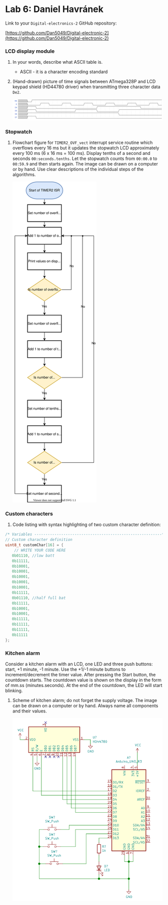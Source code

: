 # Lab 6: Daniel Havránek

Link to your `Digital-electronics-2` GitHub repository:

[https://github.com/Dan5049/Digital-electronic-2](https://github.com/Dan5049/Digital-electronic-2)


### LCD display module

1. In your words, describe what ASCII table is.
   * ASCII - it is a character encoding standard

2. (Hand-drawn) picture of time signals between ATmega328P and LCD keypad shield (HD44780 driver) when transmitting three character data `De2`.

   ![Timing Diagram](images/TimingDiagram.png)


### Stopwatch

1. Flowchart figure for `TIMER2_OVF_vect` interrupt service routine which overflows every 16&nbsp;ms but it updates the stopwatch LCD approximately every 100&nbsp;ms (6 x 16&nbsp;ms = 100&nbsp;ms). Display tenths of a second and seconds `00:seconds.tenths`. Let the stopwatch counts from `00:00.0` to `00:59.9` and then starts again. The image can be drawn on a computer or by hand. Use clear descriptions of the individual steps of the algorithms.

   ![Stopwatch Flowchart](images/FlowChart.svg)


### Custom characters

1. Code listing with syntax highlighting of two custom character definition:

```c
/* Variables ---------------------------------------------------------*/
// Custom character definition
uint8_t customChar[16] = {
    // WRITE YOUR CODE HERE
   0b01110, //low batt
   0b11111,
   0b10001,
   0b10001,
   0b10001,
   0b10001,
   0b10001,
   0b11111,
   0b01110, //half full bat
   0b11111,
   0b10001,
   0b10001,
   0b11111,
   0b11111,
   0b11111,
   0b11111
};
```


### Kitchen alarm

Consider a kitchen alarm with an LCD, one LED and three push buttons: start, +1 minute, -1 minute. Use the +1/-1 minute buttons to increment/decrement the timer value. After pressing the Start button, the countdown starts. The countdown value is shown on the display in the form of mm.ss (minutes.seconds). At the end of the countdown, the LED will start blinking.

1. Scheme of kitchen alarm; do not forget the supply voltage. The image can be drawn on a computer or by hand. Always name all components and their values.

   ![Kitchen Alarm](images/KitchenAlarm.png)